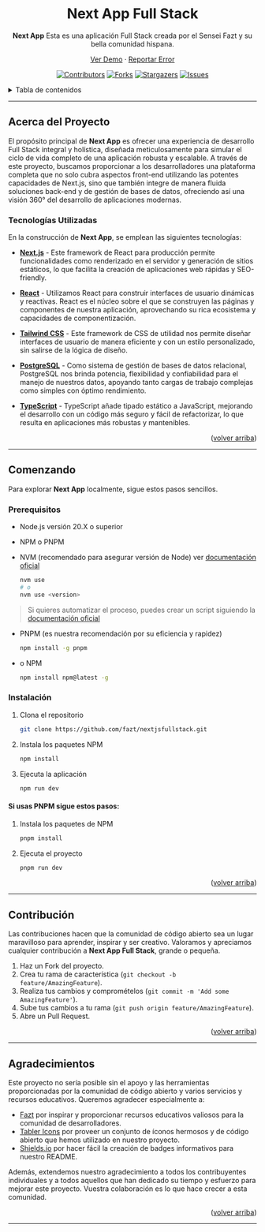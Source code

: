 <div align="center">

# Next App Full Stack

**Next App** Esta es una aplicación Full Stack creada por el Sensei Fazt y su bella comunidad hispana.

[Ver Demo](https://example.com) · [Reportar Error](https://github.com/fazt/nextjsfullstack/issues)

[![Contributors][contributors-shield]][contributors-url]
[![Forks][forks-shield]][forks-url]
[![Stargazers][stars-shield]][stars-url]
[![Issues][issues-shield]][issues-url]

</div>

<details>
<summary>Tabla de contenidos</summary>
<ol>
<li><a href="#acerca-del-proyecto">Acerca del Proyecto</a></li>
<li><a href="#tecnologías-utilizadas">Tecnologías Utilizadas</a></li>
<li><a href="#comenzando">Comenzando</a></li>
<li><a href="#contribución">Contribución</a></li>
<li><a href="#contacto">Contacto</a></li>
<li><a href="#agradecimientos">Agradecimientos</a></li>
</ol>
</details>

---

## Acerca del Proyecto

El propósito principal de **Next App** es ofrecer una experiencia de desarrollo Full Stack integral y holística, diseñada meticulosamente para simular el ciclo de vida completo de una aplicación robusta y escalable. A través de este proyecto, buscamos proporcionar a los desarrolladores una plataforma completa que no solo cubra aspectos front-end utilizando las potentes capacidades de Next.js, sino que también integre de manera fluida soluciones back-end y de gestión de bases de datos, ofreciendo así una visión 360° del desarrollo de aplicaciones modernas.

### Tecnologías Utilizadas

En la construcción de **Next App**, se emplean las siguientes tecnologías:

- [**Next.js**](https://nextjs.org/docs) - Este framework de React para producción permite funcionalidades como renderizado en el servidor y generación de sitios estáticos, lo que facilita la creación de aplicaciones web rápidas y SEO-friendly.

- [**React**](https://reactjs.org/) - Utilizamos React para construir interfaces de usuario dinámicas y reactivas. React es el núcleo sobre el que se construyen las páginas y componentes de nuestra aplicación, aprovechando su rica ecosistema y capacidades de componentización.

- [**Tailwind CSS**](https://tailwindcss.com/) - Este framework de CSS de utilidad nos permite diseñar interfaces de usuario de manera eficiente y con un estilo personalizado, sin salirse de la lógica de diseño.

- [**PostgreSQL**](https://www.postgresql.org/) - Como sistema de gestión de bases de datos relacional, PostgreSQL nos brinda potencia, flexibilidad y confiabilidad para el manejo de nuestros datos, apoyando tanto cargas de trabajo complejas como simples con óptimo rendimiento.

- [**TypeScript**](https://www.typescriptlang.org/) - TypeScript añade tipado estático a JavaScript, mejorando el desarrollo con un código más seguro y fácil de refactorizar, lo que resulta en aplicaciones más robustas y mantenibles.

<p align="right">(<a href="#readme-top">volver arriba</a>)</p>

---

## Comenzando

Para explorar **Next App** localmente, sigue estos pasos sencillos.

### Prerequisitos

- Node.js versión 20.X o superior
- NPM o PNPM
- NVM (recomendado para asegurar versión de Node) ver [documentación oficial](https://github.com/nvm-sh/nvm?tab=readme-ov-file#installing-and-updating)

	```sh
	nvm use
	# o
	nvm use <version>
	```

> Si quieres automatizar el proceso, puedes crear un script siguiendo la [documentación oficial](https://github.com/nvm-sh/nvm?tab=readme-ov-file#calling-nvm-use-automatically-in-a-directory-with-a-nvmrc-file)

- PNPM (es nuestra recomendación por su eficiencia y rapidez)

  ```sh
  npm install -g pnpm
  ```

- o NPM

  ```sh
  npm install npm@latest -g
  ```

### Instalación

1. Clona el repositorio

   ```sh
   git clone https://github.com/fazt/nextjsfullstack.git
   ```

2. Instala los paquetes NPM

   ```sh
   npm install
   ```

3. Ejecuta la aplicación

   ```sh
   npm run dev
   ```

#### Si usas PNPM sigue estos pasos:

1. Instala los paquetes de NPM

   ```sh
   pnpm install
   ```

2. Ejecuta el proyecto

   ```sh
   pnpm run dev
   ```



<p align="right">(<a href="#readme-top">volver arriba</a>)</p>

---

## Contribución

Las contribuciones hacen que la comunidad de código abierto sea un lugar maravilloso para aprender, inspirar y ser creativo. Valoramos y apreciamos cualquier contribución a **Next App Full Stack**, grande o pequeña.

1. Haz un Fork del proyecto.
2. Crea tu rama de característica (`git checkout -b feature/AmazingFeature`).
3. Realiza tus cambios y compromételos (`git commit -m 'Add some AmazingFeature'`).
4. Sube tus cambios a tu rama (`git push origin feature/AmazingFeature`).
5. Abre un Pull Request.

<p align="right">(<a href="#readme-top">volver arriba</a>)</p>

---

## Agradecimientos

Este proyecto no sería posible sin el apoyo y las herramientas proporcionadas por la comunidad de código abierto y varios servicios y recursos educativos. Queremos agradecer especialmente a:

- [Fazt](https://github.com/fazt) por inspirar y proporcionar recursos educativos valiosos para la comunidad de desarrolladores.
- [Tabler Icons](https://tablericons.com/) por proveer un conjunto de íconos hermosos y de código abierto que hemos utilizado en nuestro proyecto.
- [Shields.io](https://shields.io/) por hacer fácil la creación de badges informativos para nuestro README.

Además, extendemos nuestro agradecimiento a todos los contribuyentes individuales y a todos aquellos que han dedicado su tiempo y esfuerzo para mejorar este proyecto. Vuestra colaboración es lo que hace crecer a esta comunidad.

<p align="right">(<a href="#readme-top">volver arriba</a>)</p>

[contributors-shield]: https://img.shields.io/github/contributors/fazt/nextjsfullstack.svg?style=for-the-badge
[contributors-url]: https://github.com/fazt/nextjsfullstack/graphs/contributors
[forks-shield]: https://img.shields.io/github/forks/fazt/nextjsfullstack.svg?style=for-the-badge
[forks-url]: https://github.com/fazt/nextjsfullstack/network/members
[stars-shield]: https://img.shields.io/github/stars/fazt/nextjsfullstack.svg?style=for-the-badge
[stars-url]: https://github.com/fazt/nextjsfullstack/stargazers
[issues-shield]: https://img.shields.io/github/issues/fazt/nextjsfullstack.svg?style=for-the-badge
[issues-url]: https://github.com/fazt/nextjsfullstack/issues

---